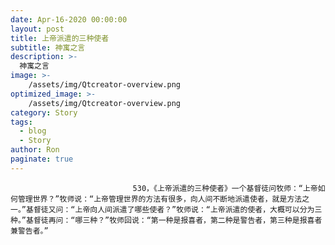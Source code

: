 ```yaml
---
date: Apr-16-2020 00:00:00
layout: post
title: 上帝派遣的三种使者
subtitle: 神寓之言
description: >-
  神寓之言
image: >-
    /assets/img/Qtcreator-overview.png
optimized_image: >-
    /assets/img/Qtcreator-overview.png
category: Story
tags:
  - blog
  - Story
author: Ron
paginate: true
---
```


							　　530，《上帝派遣的三种使者》一个基督徒问牧师：“上帝如何管理世界？”牧师说：“上帝管理世界的方法有很多，向人间不断地派遣使者，就是方法之一。”基督徒又问：“上帝向人间派遣了哪些使者？”牧师说：“上帝派遣的使者，大概可以分为三种。”基督徒再问：“哪三种？”牧师回说：“第一种是报喜者，第二种是警告者，第三种是报喜者兼警告者。”
							
							
						